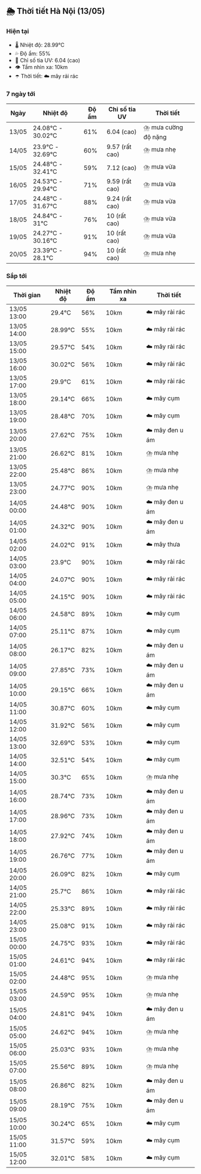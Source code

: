 ## 🌦️ Thời tiết Hà Nội (13/05)

### Hiện tại

- 🌡️ Nhiệt độ: 28.99℃
- 💦 Độ ẩm: 55%
- 🌟 Chỉ số tia UV: 6.04 (cao)
- 👁️ Tầm nhìn xa: 10km
- ☂️ Thời tiết: ☁️ mây rải rác

### 7 ngày tới

| Ngày | Nhiệt độ | Độ ẩm | Chỉ số tia UV | Thời tiết |
| --- | --- | --- | --- | --- |
| 13/05 | 24.08℃ - 30.02℃ | 61% | 6.04 (cao) | ⛈️ mưa cường độ nặng |
| 14/05 | 23.9℃ - 32.69℃ | 60% | 9.57 (rất cao) | ⛈️ mưa nhẹ |
| 15/05 | 24.48℃ - 32.41℃ | 59% | 7.12 (cao) | ⛈️ mưa vừa |
| 16/05 | 24.53℃ - 29.94℃ | 71% | 9.59 (rất cao) | ⛈️ mưa vừa |
| 17/05 | 24.48℃ - 31.67℃ | 88% | 9.24 (rất cao) | ⛈️ mưa vừa |
| 18/05 | 24.84℃ - 31℃ | 76% | 10 (rất cao) | ⛈️ mưa vừa |
| 19/05 | 24.27℃ - 30.16℃ | 91% | 10 (rất cao) | ⛈️ mưa vừa |
| 20/05 | 23.39℃ - 28.1℃ | 94% | 10 (rất cao) | ⛈️ mưa nhẹ |

### Sắp tới

| Thời gian | Nhiệt độ | Độ ẩm | Tầm nhìn xa | Thời tiết |
| --- | --- | --- | --- | --- |
| 13/05 13:00 | 29.4℃ | 56% | 10km | ☁️ mây rải rác |
| 13/05 14:00 | 28.99℃ | 55% | 10km | ☁️ mây rải rác |
| 13/05 15:00 | 29.57℃ | 54% | 10km | ☁️ mây rải rác |
| 13/05 16:00 | 30.02℃ | 56% | 10km | ☁️ mây rải rác |
| 13/05 17:00 | 29.9℃ | 61% | 10km | ☁️ mây rải rác |
| 13/05 18:00 | 29.14℃ | 66% | 10km | ☁️ mây cụm |
| 13/05 19:00 | 28.48℃ | 70% | 10km | ☁️ mây cụm |
| 13/05 20:00 | 27.62℃ | 75% | 10km | ☁️ mây đen u ám |
| 13/05 21:00 | 26.62℃ | 81% | 10km | ⛈️ mưa nhẹ |
| 13/05 22:00 | 25.48℃ | 86% | 10km | ⛈️ mưa nhẹ |
| 13/05 23:00 | 24.77℃ | 90% | 10km | ⛈️ mưa nhẹ |
| 14/05 00:00 | 24.48℃ | 90% | 10km | ☁️ mây đen u ám |
| 14/05 01:00 | 24.32℃ | 90% | 10km | ☁️ mây đen u ám |
| 14/05 02:00 | 24.02℃ | 91% | 10km | ☁️ mây thưa |
| 14/05 03:00 | 23.9℃ | 90% | 10km | ☁️ mây rải rác |
| 14/05 04:00 | 24.07℃ | 90% | 10km | ☁️ mây rải rác |
| 14/05 05:00 | 24.15℃ | 90% | 10km | ☁️ mây rải rác |
| 14/05 06:00 | 24.58℃ | 89% | 10km | ☁️ mây cụm |
| 14/05 07:00 | 25.11℃ | 87% | 10km | ☁️ mây cụm |
| 14/05 08:00 | 26.17℃ | 82% | 10km | ☁️ mây đen u ám |
| 14/05 09:00 | 27.85℃ | 73% | 10km | ☁️ mây đen u ám |
| 14/05 10:00 | 29.15℃ | 66% | 10km | ☁️ mây đen u ám |
| 14/05 11:00 | 30.87℃ | 60% | 10km | ☁️ mây cụm |
| 14/05 12:00 | 31.92℃ | 56% | 10km | ☁️ mây cụm |
| 14/05 13:00 | 32.69℃ | 53% | 10km | ☁️ mây cụm |
| 14/05 14:00 | 32.51℃ | 54% | 10km | ☁️ mây cụm |
| 14/05 15:00 | 30.3℃ | 65% | 10km | ⛈️ mưa nhẹ |
| 14/05 16:00 | 28.74℃ | 73% | 10km | ☁️ mây đen u ám |
| 14/05 17:00 | 28.96℃ | 73% | 10km | ☁️ mây đen u ám |
| 14/05 18:00 | 27.92℃ | 74% | 10km | ☁️ mây đen u ám |
| 14/05 19:00 | 26.76℃ | 77% | 10km | ☁️ mây đen u ám |
| 14/05 20:00 | 26.09℃ | 82% | 10km | ☁️ mây cụm |
| 14/05 21:00 | 25.7℃ | 86% | 10km | ☁️ mây rải rác |
| 14/05 22:00 | 25.33℃ | 89% | 10km | ☁️ mây rải rác |
| 14/05 23:00 | 25.08℃ | 91% | 10km | ☁️ mây rải rác |
| 15/05 00:00 | 24.75℃ | 93% | 10km | ☁️ mây rải rác |
| 15/05 01:00 | 24.61℃ | 94% | 10km | ☁️ mây rải rác |
| 15/05 02:00 | 24.48℃ | 95% | 10km | ⛈️ mưa nhẹ |
| 15/05 03:00 | 24.59℃ | 95% | 10km | ⛈️ mưa nhẹ |
| 15/05 04:00 | 24.81℃ | 94% | 10km | ☁️ mây đen u ám |
| 15/05 05:00 | 24.62℃ | 94% | 10km | ⛈️ mưa nhẹ |
| 15/05 06:00 | 25.03℃ | 93% | 10km | ⛈️ mưa nhẹ |
| 15/05 07:00 | 25.56℃ | 89% | 10km | ⛈️ mưa nhẹ |
| 15/05 08:00 | 26.86℃ | 82% | 10km | ☁️ mây đen u ám |
| 15/05 09:00 | 28.19℃ | 75% | 10km | ☁️ mây đen u ám |
| 15/05 10:00 | 30.24℃ | 65% | 10km | ☁️ mây cụm |
| 15/05 11:00 | 31.57℃ | 59% | 10km | ☁️ mây cụm |
| 15/05 12:00 | 32.01℃ | 58% | 10km | ☁️ mây cụm |
